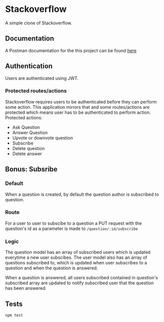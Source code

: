 # Stackoverflow
A simple clone of Stackoverflow.

## Documentation
A Postman documentation for the this project can be found [here](https://documenter.getpostman.com/view/4498250/SWT8hKcG)


## Authentication
Users are authenticated using JWT.

### Protected routes/actions
Stackoverflow requires users to be authenticated before they can perform some action. This application mirrors that and some routes/actions are protected which means user has to be authenticated to perform action. 
Protected actions:
- Ask Question
- Answer Question
- Upvote or downvote question
- Subscribe
- Delete question
- Delete answer

## Bonus: Subsribe
### Default
When a question is created, by default the question author is subscribed to question.

### Route
For a user to user to subscibe to a question a PUT request with the question's id as a parameter is made to 
```/question/:id/subscribe```

### Logic
The question model has an array of subscribed users which is updated everytime a new user subscibes. 
The user model also has an array of questions subscribed to, which is updated when user subscribes to a question and when the question is answered. 

When a question is answered, all users subscribed contained in question's subscribed array are updated to notify subscribed user that the question has been answered.


## Tests
```npm test```